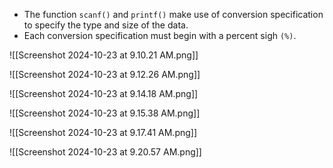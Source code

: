- The function `scanf()` and `printf()` make use of conversion specification to specify the type and size of the data.
- Each conversion specification must begin with a percent sigh `(%)`.

![[Screenshot 2024-10-23 at 9.10.21 AM.png]]

![[Screenshot 2024-10-23 at 9.12.26 AM.png]]

![[Screenshot 2024-10-23 at 9.14.18 AM.png]]

![[Screenshot 2024-10-23 at 9.15.38 AM.png]]

![[Screenshot 2024-10-23 at 9.17.41 AM.png]]

![[Screenshot 2024-10-23 at 9.20.57 AM.png]]


